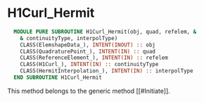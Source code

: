 # H1Curl_Hermit

```fortran
  MODULE PURE SUBROUTINE H1Curl_Hermit(obj, quad, refelem, &
    & continuityType, interpolType)
    CLASS(ElemshapeData_), INTENT(INOUT) :: obj
    CLASS(QuadraturePoint_), INTENT(IN) :: quad
    CLASS(ReferenceElement_), INTENT(IN) :: refelem
    CLASS(H1Curl_), INTENT(IN) :: continuityType
    CLASS(HermitInterpolation_), INTENT(IN) :: interpolType
  END SUBROUTINE H1Curl_Hermit
```

This method belongs to the generic method [[#Initiate]].
